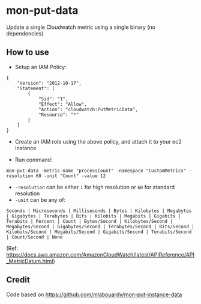 
# mon-put-data

Update a single Cloudwatch metric using a single binary (no dependencies).

## How to use

* Setup an IAM Policy:

```
{
    "Version": "2012-10-17",
    "Statement": [
        {
            "Sid": "1",
            "Effect": "Allow",
            "Action": "cloudwatch:PutMetricData",
            "Resource": "*"
        }
    ]
}
```

* Create an IAM role using the above policy, and attach it to your ec2 instance

* Run command:

```
mon-put-data -metric-name "processCount" -namespace "CustomMetrics" -resolution 60 -unit "Count" -value 12
```

- `-resolution` can be either `1` for high resolution or `60` for standard resolution
- `-unit` can be any of:
```
Seconds | Microseconds | Milliseconds | Bytes | Kilobytes | Megabytes | Gigabytes | Terabytes | Bits | Kilobits | Megabits | Gigabits | Terabits | Percent | Count | Bytes/Second | Kilobytes/Second | Megabytes/Second | Gigabytes/Second | Terabytes/Second | Bits/Second | Kilobits/Second | Megabits/Second | Gigabits/Second | Terabits/Second | Count/Second | None
```
(Ref: https://docs.aws.amazon.com/AmazonCloudWatch/latest/APIReference/API_MetricDatum.html)

## Credit

Code based on https://github.com/mlabouardy/mon-put-instance-data
